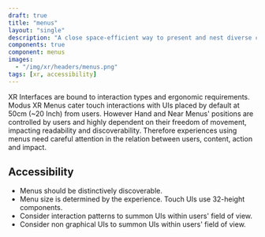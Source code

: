 ```yaml
---
draft: true
title: "menus"
layout: "single"
description: "A close space-efficient way to present and nest diverse commands."
components: true
component: menus
images:
  - "/img/xr/headers/menus.png"
tags: [xr, accessibility]
---
```


XR Interfaces are bound to interaction types and ergonomic requirements.  Modus XR Menus cater touch interactions with UIs placed by default at 50cm (~20 Inch) from users. However Hand and Near Menus' positions are controlled by users and highly dependent on their freedom of movement, impacting readability and discoverability.  Therefore experiences using menus need careful attention in the relation between users, content, action and impact.

## Accessibility

- Menus should be distinctively discoverable.
- Menu size is determined by the experience.  Touch UIs use 32-height components.
- Consider interaction patterns to summon UIs  within users' field of view.
- Consider non graphical UIs to summon UIs within users' field of view.
